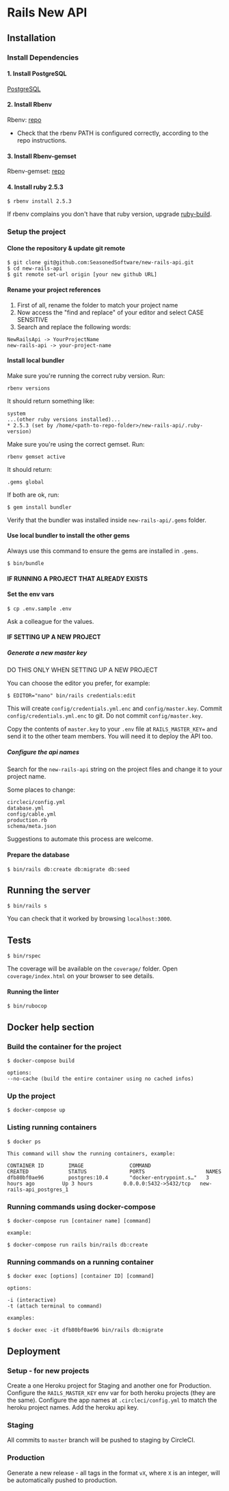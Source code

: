# Rails New API

<!-- [![Maintainability](https://api.codeclimate.com/v1/badges/5f81c59b93f185a611da/maintainability)](https://codeclimate.com/repos/5bf2ae161b9400146a004ddd/maintainability) [![Test Coverage](https://api.codeclimate.com/v1/badges/5f81c59b93f185a611da/test_coverage)](https://codeclimate.com/repos/5bf2ae161b9400146a004ddd/test_coverage) [![CircleCI](https://circleci.com/gh/SeasonedSoftware/new-rails-api.svg?style=svg)](https://circleci.com/gh/SeasonedSoftware/new-rails-api) -->

## Installation

### Install Dependencies

#### 1. Install PostgreSQL

[PostgreSQL](http://postgresql.org/)

#### 2. Install Rbenv

Rbenv: [repo](https://github.com/rbenv/rbenv)

- Check that the rbenv PATH is configured correctly, according to the repo instructions.

#### 3. Install Rbenv-gemset

Rbenv-gemset: [repo](https://github.com/jf/rbenv-gemset)

#### 4. Install ruby 2.5.3

```
$ rbenv install 2.5.3
```

If rbenv complains you don't have that ruby version, upgrade [ruby-build](https://github.com/rbenv/ruby-build#readme).

### Setup the project

#### Clone the repository & update git remote

```
$ git clone git@github.com:SeasonedSoftware/new-rails-api.git
$ cd new-rails-api
$ git remote set-url origin [your new github URL]
```

#### Rename your project references

1. First of all, rename the folder to match your project name
2. Now access the "find and replace" of your editor and select CASE SENSITIVE
3. Search and replace the following words:

```
NewRailsApi -> YourProjectName
new-rails-api -> your-project-name
```

#### Install local bundler

Make sure you're running the correct ruby version. Run:

```
rbenv versions
```

It should return something like:

```
system
...(other ruby versions installed)...
* 2.5.3 (set by /home/<path-to-repo-folder>/new-rails-api/.ruby-version)

```

Make sure you're using the correct gemset. Run:

```
rbenv gemset active
```

It should return:

```
.gems global
```

If both are ok, run:

```
$ gem install bundler
```

Verify that the bundler was installed inside `new-rails-api/.gems` folder.

#### Use local bundler to install the other gems

Always use this command to ensure the gems are installed in `.gems`.

```
$ bin/bundle
```

#### IF RUNNING A PROJECT THAT ALREADY EXISTS

#### Set the env vars

```
$ cp .env.sample .env
```

Ask a colleague for the values.

#### IF SETTING UP A NEW PROJECT

##### Generate a new master key

DO THIS ONLY WHEN SETTING UP A NEW PROJECT

You can choose the editor you prefer, for example:

```
$ EDITOR="nano" bin/rails credentials:edit
```

This will create `config/credentials.yml.enc` and `config/master.key`.
Commit `config/credentials.yml.enc` to git. Do not commit `config/master.key`.

Copy the contents of `master.key` to your `.env` file at `RAILS_MASTER_KEY=` and send it to the other team members. You will need it to deploy the API too.

##### Configure the api names

Search for the `new-rails-api` string on the project files and change it to your project name.

Some places to change:

```
circleci/config.yml
database.yml
config/cable.yml
production.rb
schema/meta.json
```

Suggestions to automate this process are welcome.

#### Prepare the database

```
$ bin/rails db:create db:migrate db:seed
```

## Running the server

```
$ bin/rails s
```

You can check that it worked by browsing `localhost:3000`.

## Tests

```
$ bin/rspec
```

The coverage will be available on the `coverage/` folder. Open `coverage/index.html` on your browser to see details.

#### Running the linter

```
$ bin/rubocop
```

## Docker help section

### Build the container for the project

```
$ docker-compose build

options:
--no-cache (build the entire container using no cached infos)
```

### Up the project

```
$ docker-compose up
```

### Listing running containers

```
$ docker ps

This command will show the running containers, example:

CONTAINER ID        IMAGE               COMMAND                  CREATED             STATUS              PORTS                    NAMES
dfb80bf0ae96        postgres:10.4       "docker-entrypoint.s…"   3 hours ago         Up 3 hours          0.0.0.0:5432->5432/tcp   new-rails-api_postgres_1
```

### Running commands using docker-compose

```
$ docker-compose run [container name] [command]

example:

$ docker-compose run rails bin/rails db:create
```

### Running commands on a running container

```
$ docker exec [options] [container ID] [command]

options:

-i (interactive)
-t (attach terminal to command)

examples:

$ docker exec -it dfb80bf0ae96 bin/rails db:migrate
```

## Deployment

### Setup - for new projects

Create a one Heroku project for Staging and another one for Production.
Configure the `RAILS_MASTER_KEY` env var for both heroku projects (they are the same).
Configure the app names at `.circleci/config.yml` to match the heroku project names. Add the heroku api key.

### Staging

All commits to `master` branch will be pushed to staging by CircleCI.

### Production

Generate a new release - all tags in the format `vX`, where `X` is an integer, will be automatically pushed to production.

